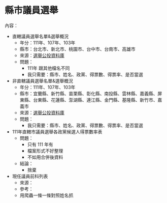 # 縣市議員選舉

內容：
- 直轄議員選舉名單&選舉概況
  - 年分：111年、107年、103年
  - 縣市：台北市、新北市、桃園市、台中市、台南市、高雄市
  - 來源：[選舉公投資料庫](https://db.cec.gov.tw/ElecTable/Election?type=CouncilMember)  
  - 問題：
    - 111年 跟其他檔名不同
    - 我只需要：縣市、姓名、政黨、得票數、得票率、是否當選
- 非直轄議員選舉名單&選舉概況
  - 年分：111年、107年、103年
  - 縣市：宜蘭縣、新竹縣、苗栗縣、彰化縣、南投縣、雲林縣、嘉義縣、屏東縣、台東縣、花蓮縣、澎湖縣、連江縣、金門縣、基隆縣、新竹市、嘉義市
  - 來源：[選舉公投資料庫](https://db.cec.gov.tw/ElecTable/Election?type=CountyCouncilMember)
  - 問題：
    - 我只需要：縣市、姓名、政黨、得票數、得票率、是否當選
- 111年直轄市議員選舉各政黨候選人得票數率表
  - 問題：
    - 只有 111 年有
    - 檔案形式不好整理
    - 不如用合併後資料
  - 結論：
    - 捨棄
- 現任議員前科列表
  - 來源：
  - 參考：
  - 用爬蟲一條一條對照姓名抓
